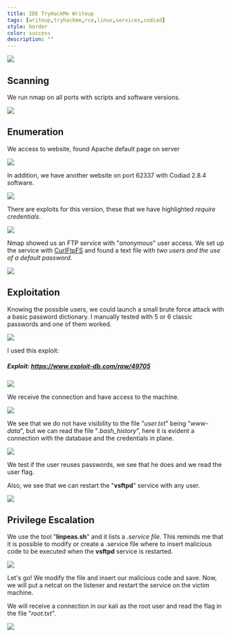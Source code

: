 ```yaml
---
title: IDE TryHackMe Writeup
tags: [writeup,tryhackme,rce,linux,services,codiad]
style: border
color: success
description: ""
---
```



![](https://raw.githubusercontent.com/m3n0sd0n4ld/m3n0sd0n4ld.github.io/main/_posts/IDE/1.png)

## Scanning
We run nmap on all ports with scripts and software versions.

![](https://raw.githubusercontent.com/m3n0sd0n4ld/m3n0sd0n4ld.github.io/main/_posts/IDE/2.png)

## Enumeration
We access to website, found Apache default page on server

![](https://raw.githubusercontent.com/m3n0sd0n4ld/m3n0sd0n4ld.github.io/main/_posts/IDE/3.png)

In addition, we have another website on port 62337 with Codiad 2.8.4 software.

![](https://raw.githubusercontent.com/m3n0sd0n4ld/m3n0sd0n4ld.github.io/main/_posts/IDE/4.png)

There are exploits for this version, these that we have highlighted *require credentials*.

![](https://raw.githubusercontent.com/m3n0sd0n4ld/m3n0sd0n4ld.github.io/main/_posts/IDE/5.png)

Nmap showed us an FTP service with "*anonymous*" user access. We set up the service with [CurlFtpFS](https://linuxconfig.org/mount-remote-ftp-directory-host-locally-into-linux-filesystem) and found a text file with *two users and the use of a default password*.

![](https://raw.githubusercontent.com/m3n0sd0n4ld/m3n0sd0n4ld.github.io/main/_posts/IDE/9.png)

## Exploitation
Knowing the possible users, we could launch a small brute force attack with a basic password dictionary. I manually tested with 5 or 6 classic passwords and one of them worked.

![](https://raw.githubusercontent.com/m3n0sd0n4ld/m3n0sd0n4ld.github.io/main/_posts/IDE/10.png)

I used this exploit:
##### Exploit: https://www.exploit-db.com/raw/49705

![](https://raw.githubusercontent.com/m3n0sd0n4ld/m3n0sd0n4ld.github.io/main/_posts/IDE/11.png)

We receive the connection and have access to the machine.

![](https://raw.githubusercontent.com/m3n0sd0n4ld/m3n0sd0n4ld.github.io/main/_posts/IDE/12.png)

We see that we do not have visibility to the file "*user.txt*" being "*www-data*", but we can read the file "*.bash_history*", here it is evident a connection with the database and the credentials in plane.

![](https://raw.githubusercontent.com/m3n0sd0n4ld/m3n0sd0n4ld.github.io/main/_posts/IDE/13.png)

We test if the user reuses passwords, we see that he does and we read the user flag.

Also, we see that we can restart the "**vsftpd**" service with any user.

![](https://raw.githubusercontent.com/m3n0sd0n4ld/m3n0sd0n4ld.github.io/main/_posts/IDE/14.png)


## Privilege Escalation
We use the tool "**linpeas.sh**" and it lists a *.service file*. This reminds me that it is possible to modify or create a .service file where to insert malicious code to be executed when the **vsftpd** service is restarted.

![](https://raw.githubusercontent.com/m3n0sd0n4ld/m3n0sd0n4ld.github.io/main/_posts/IDE/17.png)

Let's go! We modify the file and insert our malicious code and save. Now, we will put a netcat on the listener and restart the service on the victim machine.

We will receive a connection in our kali as the root user and read the flag in the file "*root.txt*".

![](https://raw.githubusercontent.com/m3n0sd0n4ld/m3n0sd0n4ld.github.io/main/_posts/IDE/18.png)




